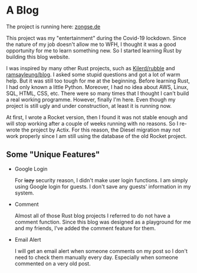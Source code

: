# A Blog
The project is running here: [zongse.de](https://zongse.de)

This project was my "entertainment" during the Covid-19 lockdown. Since the nature of my job doesn't allow me to WFH, I thought it was a good opportunity for me to learn something new. So I started learning Rust by building this blog website. 

I was inspired by many other Rust projects, such as [Kilerd/rubble](https://github.com/Kilerd/rubble) and [ramsayleung/blog](https://github.com/ramsayleung/blog). I asked some stupid questions and got a lot of warm help. But it was still too tough for me at the beginning. Before learning Rust, I had only known a little Python. Moreover, I had no idea about AWS, Linux, SQL, HTML, CSS, etc. There were so many times that I thought I can't build a real working programme. However, finally I'm here. Even though my project is still ugly and under construction, at least it is running now.

At first, I wrote a Rocket version, then I found it was not stable enough and will stop working after a couple of weeks running with no reasons. So I re-wrote the project by Actix. For this reason, the Diesel migration may not work properly since I am still using the database of the old Rocket project.

## Some "Unique Features"
* Google Login

   For ~~lazy~~ security reason, I didn't make user login functions. I am simply using Google login for guests. I don't save any guests' information in my system.

* Comment

   Almost all of those Rust blog projects I referred to do not have a comment function. Since this blog was designed as a playground for me and my friends, I've added the comment feature for them.

* Email Alert

   I will get an email alert when someone comments on my post so I don't need to check them manually every day. Especially when someone commented on a very old post. 